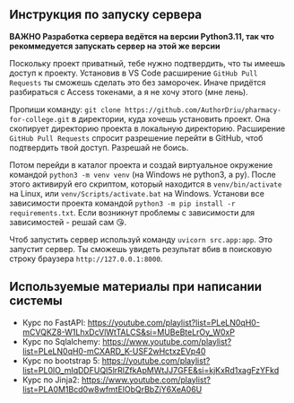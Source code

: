 ## Инструкция по запуску сервера

**ВАЖНО Разработка сервера ведётся на версии Python3.11, так что рекоммедуется запускать сервер на этой же версии**

Поскольку проект приватный, тебе нужно подтвердить, что ты имеешь доступ к проекту.
Установив в VS Code расширение `GitHub Pull Requests` ты сможешь сделать это без заморочек. Иначе придётся разбираться с Access токенами, а я не хочу этого (мне лень).

Пропиши команду: `git clone https://github.com/AuthorDriu/pharmacy-for-college.git` в директории, куда хочешь установить проект.
Она скопирует директорию проекта в локальную директорию. Расширение `GitHub Pull Requests` спросит разрешение перейти в GitHub, чтоб подтвердить твой доступ. Разрешай не боись.

Потом перейди в каталог проекта и создай виртуальное окружение командой `python3 -m venv venv` (на Windows не python3, а py).
После этого активируй его скриптом, который находится в `venv/bin/activate` на Linux, или `venv/Scripts/activate.bat` на Windows.
Установи все зависимости проекта командой `python3 -m pip install -r requirements.txt`. Если возникнут проблемы с зависимости для зависимостей - решай сам :kissing_heart:.

Чтоб запустить сервер используй команду `uvicorn src.app:app`. Это запустит сервер. Ты сможешь увидеть результат вбив в поисковую строку браузера `http://127.0.0.1:8000`.

## Используемые материалы при написании системы
- Курс по FastAPI: https://youtube.com/playlist?list=PLeLN0qH0-mCVQKZ8-W1LhxDcVlWtTALCS&si=MUBeBteLrOy_W0xP
- Курс по Sqlalchemy: https://www.youtube.com/playlist?list=PLeLN0qH0-mCXARD_K-USF2wHctxzEVp40
- Курс по bootstrap 5: https://youtube.com/playlist?list=PL0lO_mIqDDFUQI5lrRlZfkApMWtJJ7GFE&si=kjKxRd1xagFzYFkd
- Курс по Jinja2: https://www.youtube.com/playlist?list=PLA0M1Bcd0w8wfmtElObQrBbZjY6XeA06U